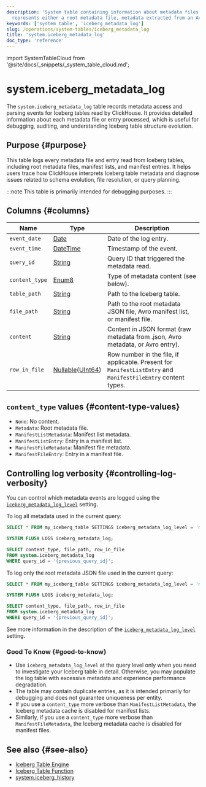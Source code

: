 ```yaml
---
description: 'System table containing information about metadata files read from Iceberg tables. Each entry
  represents either a root metadata file, metadata extracted from an Avro file, or an entry of some Avro file.'
keywords: ['system table', 'iceberg_metadata_log']
slug: /operations/system-tables/iceberg_metadata_log
title: 'system.iceberg_metadata_log'
doc_type: 'reference'
---
```


import SystemTableCloud from '@site/docs/_snippets/_system_table_cloud.md';

# system.iceberg_metadata_log

The `system.iceberg_metadata_log` table records metadata access and parsing events for Iceberg tables read by ClickHouse. It provides detailed information about each metadata file or entry processed, which is useful for debugging, auditing, and understanding Iceberg table structure evolution.

## Purpose {#purpose}

This table logs every metadata file and entry read from Iceberg tables, including root metadata files, manifest lists, and manifest entries. It helps users trace how ClickHouse interprets Iceberg table metadata and diagnose issues related to schema evolution, file resolution, or query planning.

:::note
This table is primarily intended for debugging purposes.
:::

## Columns {#columns}

| Name           | Type      | Description                                                                                   |
|----------------|-----------|----------------------------------------------------------------------------------------------|
| `event_date`   | [Date](../../sql-reference/data-types/date.md)      | Date of the log entry.                                                                       |
| `event_time`   | [DateTime](../../sql-reference/data-types/datetime.md)  | Timestamp of the event.                                                                      |
| `query_id`     | [String](../../sql-reference/data-types/string.md)    | Query ID that triggered the metadata read.                                                   |
| `content_type` | [Enum8](../../sql-reference/data-types/enum.md)     | Type of metadata content (see below).                                                        |
| `table_path`   | [String](../../sql-reference/data-types/string.md)    | Path to the Iceberg table.                                                                   |
| `file_path`    | [String](../../sql-reference/data-types/string.md)    | Path to the root metadata JSON file, Avro manifest list, or manifest file.                   |
| `content`      | [String](../../sql-reference/data-types/string.md)    | Content in JSON format (raw metadata from .json, Avro metadata, or Avro entry).              |
| `row_in_file`  | [Nullable](../../sql-reference/data-types/nullable.md)([UInt64](../../sql-reference/data-types/int-uint.md)) | Row number in the file, if applicable. Present for `ManifestListEntry` and `ManifestFileEntry` content types. |

## `content_type` values {#content-type-values}

- `None`: No content.
- `Metadata`: Root metadata file.
- `ManifestListMetadata`: Manifest list metadata.
- `ManifestListEntry`: Entry in a manifest list.
- `ManifestFileMetadata`: Manifest file metadata.
- `ManifestFileEntry`: Entry in a manifest file.

<SystemTableCloud/>

## Controlling log verbosity {#controlling-log-verbosity}

You can control which metadata events are logged using the [`iceberg_metadata_log_level`](../../operations/settings/settings.md#iceberg_metadata_log_level) setting.

To log all metadata used in the current query:

```sql
SELECT * FROM my_iceberg_table SETTINGS iceberg_metadata_log_level = 'manifest_file_entry';

SYSTEM FLUSH LOGS iceberg_metadata_log;

SELECT content_type, file_path, row_in_file
FROM system.iceberg_metadata_log
WHERE query_id = '{previous_query_id}';
```

To log only the root metadata JSON file used in the current query:

```sql
SELECT * FROM my_iceberg_table SETTINGS iceberg_metadata_log_level = 'metadata';

SYSTEM FLUSH LOGS iceberg_metadata_log;

SELECT content_type, file_path, row_in_file
FROM system.iceberg_metadata_log
WHERE query_id = '{previous_query_id}';
```

See more information in the description of the [`iceberg_metadata_log_level`](../../operations/settings/settings.md#iceberg_metadata_log_level) setting.

### Good To Know {#good-to-know}

- Use `iceberg_metadata_log_level` at the query level only when you need to investigate your Iceberg table in detail. Otherwise, you may populate the log table with excessive metadata and experience performance degradation.
- The table may contain duplicate entries, as it is intended primarily for debugging and does not guarantee uniqueness per entity.
- If you use a `content_type` more verbose than `ManifestListMetadata`, the Iceberg metadata cache is disabled for manifest lists.
- Similarly, if you use a `content_type` more verbose than `ManifestFileMetadata`, the Iceberg metadata cache is disabled for manifest files.

## See also {#see-also}
- [Iceberg Table Engine](../../engines/table-engines/integrations/iceberg.md)
- [Iceberg Table Function](../../sql-reference/table-functions/iceberg.md)
- [system.iceberg_history](./iceberg_history.md)

